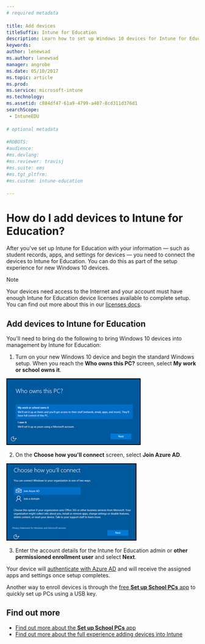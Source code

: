 ```yaml
---
# required metadata

title: Add devices
titleSuffix: Intune for Education
description: Learn how to set up Windows 10 devices for Intune for Education.
keywords:
author: lenewsad
ms.author: lanewsad
manager: angrobe
ms.date: 05/10/2017
ms.topic: article
ms.prod:
ms.service: microsoft-intune
ms.technology:
ms.assetid: c884df47-61a9-4799-a407-8cd311d376d1
searchScope:
 - IntuneEDU

# optional metadata

#ROBOTS:
#audience:
#ms.devlang:
#ms.reviewer: travisj
#ms.suite: ems
#ms.tgt_pltfrm:
#ms.custom: intune-education

---
```


# How do I add devices to Intune for Education?

After you've set up Intune for Education with your information — such as student records, apps, and settings for devices — you need to connect the devices to Intune for Education. You can do this as part of the setup experience for new Windows 10 devices.


> [!NOTE]
> Your devices need access to the Internet and your account must have enough Intune for Education device licenses available to complete setup. You can find out more about this in our [licenses docs](https://docs.microsoft.com/intune/get-started/start-with-a-paid-subscription-to-microsoft-intune-step-4).

## Add devices to Intune for Education

You'll need to bring do the following to bring Windows 10 devices into management by Intune for Education:

1. Turn on your new Windows 10 device and begin the standard Windows setup. When you reach the **Who owns this PC?** screen, select **My work or school owns it**.

  ![Screenshot of the "Who owns this PC?" screen in Windows setup](./media/devices-001-who-owns-this-pc.png)

2. On the **Choose how you'll connect** screen, select **Join Azure AD**.

  ![Screenshot of the "Choose how you connect" screen in Windows setup](./media/devices-002-how-you-connect-pc.png)

3. Enter the account details for the Intune for Education admin or **other permissioned enrollment user** and select **Next**.

Your device will [authenticate with Azure AD](https://docs.microsoft.com/azure/active-directory/active-directory-conditional-access) and will receive the assigned apps and settings once setup completes.

Another way to enroll devices is through the [free __Set up School PCs__ app](how-should-i-enroll-devices.md) to quickly set up PCs using a USB key. 

## Find out more
- [Find out more about the **Set up School PCs** app](https://docs.microsoft.com/education/windows/use-set-up-school-pcs-app)
- [Find out more about the full experience adding devices into Intune](https://docs.microsoft.com/intune/deploy-use/enroll-devices-in-microsoft-intune)
